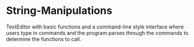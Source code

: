 # String-Manipulations
TextEditor with basic functions and a command-line style interface where users type in commands and the program parses through the commands to determine the functions to call.

